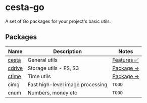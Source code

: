 # cesta-go
A set of Go packages for your project's basic utils.

## Packages
| Name             | Description                      | Notes                                  |
|------------------|----------------------------------|----------------------------------------|
| [cesta](cesta)   | General utils                    | [Features ✅](cesta/README.md#Features) |
| [cdrive](cdrive) | Storage utils - FS, S3           | [Package &rightarrow;](cdrive)         |
| [ctime](ctime)   | Time utils                       | [Package &rightarrow;](ctime)          |
| cimg             | Fast high-level image processing | `TODO`                                 |
| cnum             | Numbers, money etc               | `TODO`                                 |